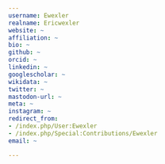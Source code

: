 ```yaml
---
username: Ewexler
realname: Ericwexler
website: ~
affiliation: ~
bio: ~
github: ~
orcid: ~
linkedin: ~
googlescholar: ~
wikidata: ~
twitter: ~
mastodon-url: ~
meta: ~
instagram: ~
redirect_from:
- /index.php/User:Ewexler
- /index.php/Special:Contributions/Ewexler
email: ~

---
```

